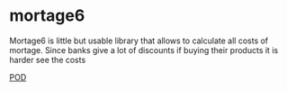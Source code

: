 # mortage6

Mortage6 is little but usable library that allows to calculate all costs of mortage. Since banks give a lot of discounts if buying their products it is harder see the costs

[POD](https://github.com/teodozjan/mortage6/blob/master/lib/Mortgage.pm6)
